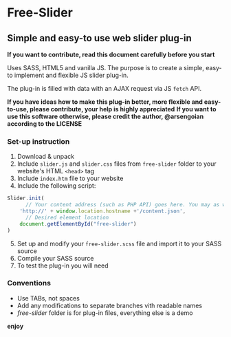 # Free-Slider
## Simple and easy-to use web slider plug-in

**If you want to contribute, read this document carefully before you start**

Uses SASS, HTML5 and vanilla JS.
The purpose is to create a simple, easy-to implement and flexible JS slider plug-in.

The plug-in is filled with data with an AJAX request via JS `fetch` API.

**If you have ideas how to make this plug-in better, more flexible and easy-to-use, please contribute, your help is highly appreciated**
**If you want to use this software otherwise, please credit the author, @arsengoian according to the LICENSE**

### **Set-up instruction**
1. Download & unpack
2. Include `slider.js` and `slider.css` files from `free-slider` folder to your website's HTML 	`<head>` tag
3. Include `index.htm` file to your website
4. Include the following script:
```javascript
Slider.init(
	  // Your content address (such as PHP API) goes here. You may as well create your own .json files
	'http://' + window.location.hostname +'/content.json', 
	  // Desired element location
	document.getElementById("free-slider")
)
```
5. Set up and modify your `free-slider.scss` file and import it to your SASS source
6. Compile your SASS source
7. To test the plug-in you will need 

### **Conventions**
* Use TABs, not spaces
* Add any modifications to separate branches vith readable names
* _free-slider_ folder is for plug-in files, everything else is a demo

__enjoy__
